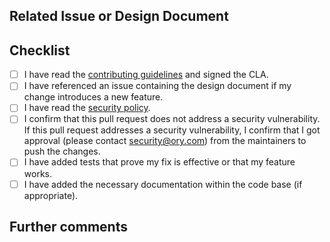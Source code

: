 <!--
Describe the big picture of your changes here to communicate to the maintainers why we should accept this pull request.

This text will be included in the changelog. If applicable, include links to documentation or pieces of code.
If your change includes breaking changes please add a code block documenting the breaking change:

```
BREAKING CHANGES: This patch changes the behavior of configuration item `foo` to do bar. To keep the existing
behavior please do baz.
```
-->

## Related Issue or Design Document

<!--
If this pull request

1. is a fix for a known bug, link the issue where the bug was reported in the format of `#1234`;
2. is a fix for a previously unknown bug, explain the bug and how to reproduce it in this pull request;
3. implements a new feature, link the issue containing the design document in the format of `#1234`;
4. improves the documentation, no issue reference is required.

Pull requests introducing new features, which do not have a design document linked are more likely to be rejected and take on average 2-8 weeks longer to
get merged.

You can discuss changes with maintainers either in the Github Discussions in this repository or
join the [Ory Chat](https://www.ory.com/chat).
-->

## Checklist

<!--
Put an `x` in the boxes that apply. You can also fill these out after creating the PR. If you're unsure about any of
them, don't hesitate to ask. We're here to help! This is simply a reminder of what we are going to look for before merging your code.
-->

- [ ] I have read the [contributing guidelines](../blob/master/CONTRIBUTING.md) and signed the CLA.
- [ ] I have referenced an issue containing the design document if my change introduces a new feature.
- [ ] I have read the [security policy](../security/policy).
- [ ] I confirm that this pull request does not address a security vulnerability.
      If this pull request addresses a security vulnerability,
      I confirm that I got approval (please contact [security@ory.com](mailto:security@ory.com)) from the maintainers to push the changes.
- [ ] I have added tests that prove my fix is effective or that my feature works.
- [ ] I have added the necessary documentation within the code base (if appropriate).

## Further comments

<!--
If this is a relatively large or complex change, kick off the discussion by explaining why you chose the solution
you did and what alternatives you considered, etc...
-->
